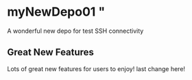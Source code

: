 # myNewDepo01 "
A wonderful new depo for test SSH connectivity
## Great New Features ##
Lots of great new features for users to enjoy!
last change here!
